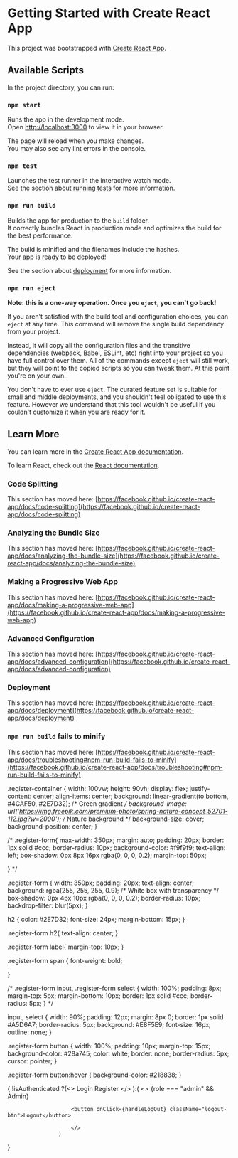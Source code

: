 # Getting Started with Create React App

This project was bootstrapped with [Create React App](https://github.com/facebook/create-react-app).

## Available Scripts

In the project directory, you can run:

### `npm start`

Runs the app in the development mode.\
Open [http://localhost:3000](http://localhost:3000) to view it in your browser.

The page will reload when you make changes.\
You may also see any lint errors in the console.

### `npm test`

Launches the test runner in the interactive watch mode.\
See the section about [running tests](https://facebook.github.io/create-react-app/docs/running-tests) for more information.

### `npm run build`

Builds the app for production to the `build` folder.\
It correctly bundles React in production mode and optimizes the build for the best performance.

The build is minified and the filenames include the hashes.\
Your app is ready to be deployed!

See the section about [deployment](https://facebook.github.io/create-react-app/docs/deployment) for more information.

### `npm run eject`

**Note: this is a one-way operation. Once you `eject`, you can't go back!**

If you aren't satisfied with the build tool and configuration choices, you can `eject` at any time. This command will remove the single build dependency from your project.

Instead, it will copy all the configuration files and the transitive dependencies (webpack, Babel, ESLint, etc) right into your project so you have full control over them. All of the commands except `eject` will still work, but they will point to the copied scripts so you can tweak them. At this point you're on your own.

You don't have to ever use `eject`. The curated feature set is suitable for small and middle deployments, and you shouldn't feel obligated to use this feature. However we understand that this tool wouldn't be useful if you couldn't customize it when you are ready for it.

## Learn More

You can learn more in the [Create React App documentation](https://facebook.github.io/create-react-app/docs/getting-started).

To learn React, check out the [React documentation](https://reactjs.org/).

### Code Splitting

This section has moved here: [https://facebook.github.io/create-react-app/docs/code-splitting](https://facebook.github.io/create-react-app/docs/code-splitting)

### Analyzing the Bundle Size

This section has moved here: [https://facebook.github.io/create-react-app/docs/analyzing-the-bundle-size](https://facebook.github.io/create-react-app/docs/analyzing-the-bundle-size)

### Making a Progressive Web App

This section has moved here: [https://facebook.github.io/create-react-app/docs/making-a-progressive-web-app](https://facebook.github.io/create-react-app/docs/making-a-progressive-web-app)

### Advanced Configuration

This section has moved here: [https://facebook.github.io/create-react-app/docs/advanced-configuration](https://facebook.github.io/create-react-app/docs/advanced-configuration)

### Deployment

This section has moved here: [https://facebook.github.io/create-react-app/docs/deployment](https://facebook.github.io/create-react-app/docs/deployment)

### `npm run build` fails to minify

This section has moved here: [https://facebook.github.io/create-react-app/docs/troubleshooting#npm-run-build-fails-to-minify](https://facebook.github.io/create-react-app/docs/troubleshooting#npm-run-build-fails-to-minify)



.register-container {
  width: 100vw;
  height: 90vh;
  display: flex;
  justify-content: center;
  align-items: center;
  background: linear-gradient(to bottom, #4CAF50, #2E7D32); /* Green gradient */
  background-image: url('https://img.freepik.com/premium-photo/spring-nature-concept_52701-112.jpg?w=2000'); /* Nature background */
  background-size: cover;
  background-position: center;
}

/* .register-form{
    max-width: 350px;
    margin: auto;
    padding: 20px;
    border: 1px solid #ccc;
    border-radius: 10px;
    background-color: #f9f9f9;
    text-align: left;
    box-shadow: 0px 8px 16px rgba(0, 0, 0, 0.2);
    margin-top: 50px;
    
    
} */

.register-form {
  width: 350px;
  padding: 20px;
  text-align: center;
  background: rgba(255, 255, 255, 0.9); /* White box with transparency */
  box-shadow: 0px 4px 10px rgba(0, 0, 0, 0.2);
  border-radius: 10px;
  backdrop-filter: blur(5px);
}



h2 {
  color: #2E7D32;
  font-size: 24px;
  margin-bottom: 15px;
}


.register-form h2{
    text-align: center;
}

 .register-form label{
    margin-top: 10px;
} 

.register-form span {
    font-weight: bold;
   
  }

  /* .register-form input, .register-form select {
    width: 100%;
    padding: 8px;
    margin-top: 5px;
    margin-bottom: 10px;
    border: 1px solid #ccc;
    border-radius: 5px;
  } */

  input, select {
    width: 90%;
    padding: 12px;
    margin: 8px 0;
    border: 1px solid #A5D6A7;
    border-radius: 5px;
    background: #E8F5E9;
    font-size: 16px;
    outline: none;
}

  .register-form button {
    width: 100%;
    padding: 10px;
    margin-top: 15px;
    background-color: #28a745;
    color: white;
    border: none;
    border-radius: 5px;
    cursor: pointer;
  }
  
  .register-form button:hover {
    background-color: #218838;
  }

   {
                    !isAuthenticated ?(<>
                        <Link to="/Login">Login</Link>
                        <Link to="/Register">Register </Link>
                        </>
                    ):(
                        <>
                        {role === "admin" && <Link to="/Admin">Admin</Link>}

                        <button onClick={handleLogOut} className="logout-btn">Logout</button>

                        </>
                    )
   }
